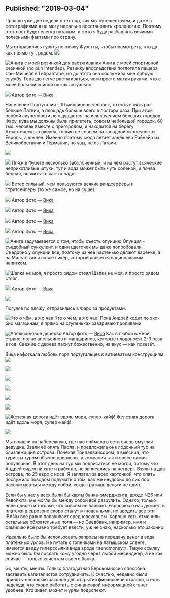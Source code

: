 Published: "2019-03-04"
------------------
Прошло уже две недели с тех пор, как мы путешествуем, и даже с фотографиями я не могу идеально восстановить хролоногию. Поэтому этот пост будет слегка путаным, а фото я буду разбавлять всякими полезными фактами про страну.

Мы отправились гулять по пляжу Фузетты, чтобы посмотреть, что да как прямо тут, рядом. 
![](IMG_20190217_160530.jpg)


![Анита с моей резинкой для растягивания](IMG_20190217_160119.jpg)
Анита с моей спортивной резинкой (no pun intended). Резинку впоследствии поглотила пещера Сан-Мишеля в Гибралтаре, но до этого она сослужила мне добрую службу. Гораздо легче растягиваться, чем просто махая руками, что с моей больной спиной ох как актуально.

![](IMG_5338.jpg)
Автор фото — [Вика](https://www.instagram.com/viktorija_shaktishali/)

Население Португалии - 10 миллионов человек, то есть в пять раз больше Латвии, а площадь больше всего в полтора раза. При этом особой скученности не ощущается, за исключением больших городов. Фару, куда мы должны были прилететь, совсем небольшой городок, 60 тыс. человек вместе с пригородом, и находится на берегу Атлантического океана, только не совсем на западной оконечности Европы, а южнее. Именно поэтому сюда летает задёшево Райнэйр из Великобретании и Германии, но увы, не из Латвии.


![](IMG_20190217_160930.jpg)


![](IMG_20190217_162227.jpg)
Пляж в Фузете несколько заболоченный, и на нём растут всяческие неприхотливые штуки: тут и вода может быть чуть солёной, и почва бедная, но жить-то как-то надо!

![](IMG_20190217_162938.jpg)
Ветер сильный, чем пользуются всякие виндсёрферы и стритсейлеры (то же самое, но на суше).

![](IMG_5363.jpg)
Автор фото — [Вика](https://www.instagram.com/viktorija_shaktishali/)


![](IMG_5367.jpg)
Автор фото — [Вика](https://www.instagram.com/viktorija_shaktishali/)

![](IMG_5369.jpg)
Автор фото — [Вика](https://www.instagram.com/viktorija_shaktishali/)

![](IMG_5365.jpg)
Автор фото — [Вика](https://www.instagram.com/viktorija_shaktishali/)


![Анита задумывается о том, чтобы съесть опунцию](IMG_20190217_163238.jpg)
Опунция - съедобный суккулент, и один цветочек мы даже попробовали. Съедобно у опунции всё, поэтому из неё частенько делают варенье, а на Мальте так и вовсе ликёр, который является национальным напитком.

![Шапка не моя, я просто рядом стоял](IMG_20190217_165325.jpg)
Шапка не моя, я просто рядом стоял.


![](IMG_5340.jpg)
Автор фото — [Вика](https://www.instagram.com/viktorija_shaktishali/)

![](IMG_5341.jpg)

Погуляв по пляжу, отправились в Фаро за продуктами. 


![Кто о чём, а я о чае](f67c4314-9ed0-4803-93a2-84a5e234242a.jpg)
Кто о чём, а я о чае. Пока Андрей ходит по эко-био магазинам, я прямо на ступеньках завариваю проливами.


![Апельсиновое дерерво](IMG_5395.jpg)
Автор фото — [Вика](https://www.instagram.com/viktorija_shaktishali/)
Как в любой южной стране, полно апельсинов и мандаринов, которые плодоносят 2-3 раза в год. Свежие с дерева пахнут божественно, на вкус — как повезёт.

Вика нафоткала любовь порт португальцев к витиеватым конструкциям.
![](IMG_5411.jpg)

![](IMG_5396.jpg)

![](IMG_5397.jpg)

![](IMG_5390.jpg)

![](IMG_5399.jpg)

![](IMG_5425.jpg)

![Жезезная дорога идёт вдоль моря, супер-кайф!](IMG_5451.jpg)
Железная дорога идёт вдоль моря, супер-кайф!

![](IMG_5472.jpg)


Мы пришли на набережную, где нас поймала в сети очень смуглая девушка. Звали её опять Паола, и предложила она лодочный тур на близлежащие острова. Почекав Трипэдвайсором, я выяснил, что туристы туром обычно довольны, а компания так и вовсе самая популярная. В этот день на тур мы подписаться не могли, потому что Андрей сидел на хате и работал, но записались на четверг. Взяли на два острова, по 25 евро с носа. Я заплатил за всех карточкой, что опять послужило поводом подумать о том, как же неудобно до сих пор рассчитываться между собой, когда тратишь деньги не один.

Если бы у нас у всех были бы карты банка-эмерджента, вроде N26 или Революта, мы могли бы между собой всё разрулить. Однако, только если одного и того же, что совсем не вариант. Евросоюз о нас думает, и платежи в еврозоне скоро станут мгновенными, но вводить все эти IBANы всё равно попахивает средневековьем. Хорошо хоть отменили остальные обязательные поля — но Сведбанк, например, имя и фамилию всё равно требует ввести, уж не знаю, насколько это законно.

Идеально было бы использовать запросы на передачу денег в виде платёжных урлов. Не путать с гопниками на латышском сленге, имеются ввиду гиперссылки вида вроде «sendmoney:». Такую ссылку можно было бы послать кому угодно через любой месенджер, а не как сейчас — только клиентам своего банка. 

Эх, мечты, мечты. Только благодатная Еврокомиссия способна заставить капиталистов сотрудничать. К счастью, недавно были приняты несколько законов для открытия финансовой отрасли, и есть надежда, что скоро работать с финансовой информацией станет удобнее. Кто знает, может и урлы подоспеют.


